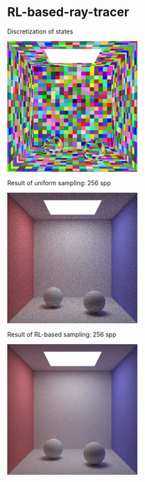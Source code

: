 # RL-based-ray-tracer

Discretization of states 

<img src="/scene-rl-based/img2.png" width="300">

Result of uniform sampling: 256 spp 

<img src="/scene-uniform/img.png" width="300">

Result of RL-based sampling: 256 spp

<img src="/scene-rl-based/img.png" width="300">
